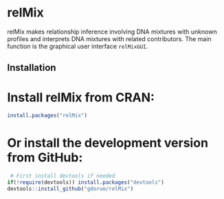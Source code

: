 
<!-- README.md is generated from README.Rmd. Please edit that file -->
relMix
======

relMix makes relationship inference involving DNA mixtures with unknown profiles and interprets DNA mixtures with related contributors. The main function is the graphical user interface `relMixGUI`.

Installation
------------

Install relMix from CRAN:
=========================

``` r
install.packages("relMix")
```

Or install the development version from GitHub:
===============================================

``` r
 # First install devtools if needed
if(!require(devtools)) install.packages("devtools")
devtools::install_github("gdorum/relMix")
```
